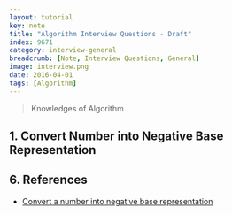 ```yaml
---
layout: tutorial
key: note
title: "Algorithm Interview Questions - Draft"
index: 9671
category: interview-general
breadcrumb: [Note, Interview Questions, General]
image: interview.png
date: 2016-04-01
tags: [Algorithm]
---
```


> Knowledges of Algorithm

## 1. Convert Number into Negative Base Representation

## 6. References
* [Convert a number into negative base representation](https://www.geeksforgeeks.org/convert-number-negative-base-representation/)
